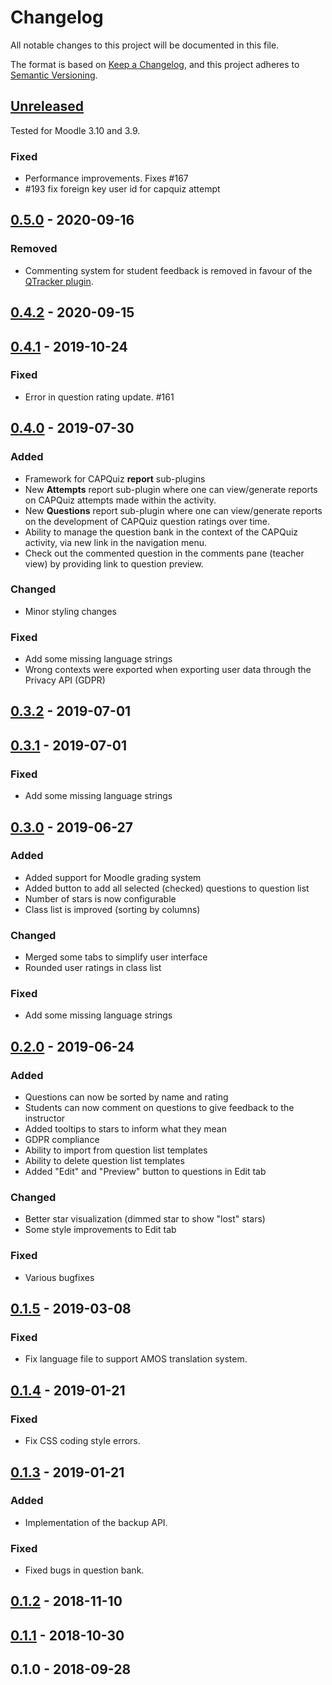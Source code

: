 # Changelog
All notable changes to this project will be documented in this file.

The format is based on [Keep a Changelog](https://keepachangelog.com/en/1.0.0/),
and this project adheres to [Semantic Versioning](https://semver.org).

## [Unreleased]

Tested for Moodle 3.10 and 3.9.

### Fixed

- Performance improvements.  Fixes #167
- #193 fix foreign key user id for capquiz attempt

## [0.5.0] - 2020-09-16
### Removed
- Commenting system for student feedback is removed in favour of the [QTracker plugin](https://github.com/KQMATH/moodle-local_qtracker).

## [0.4.2] - 2020-09-15

## [0.4.1] - 2019-10-24
### Fixed
- Error in question rating update. #161

## [0.4.0] - 2019-07-30
### Added
- Framework for CAPQuiz **report** sub-plugins
- New **Attempts** report sub-plugin where one can view/generate reports on CAPQuiz attempts made within the activity.
- New **Questions** report sub-plugin where one can view/generate reports on the development of CAPQuiz question ratings over time.
- Ability to manage the question bank in the context of the CAPQuiz activity, via new link in the navigation menu.
- Check out the commented question in the comments pane (teacher view) by providing link to question preview.

### Changed
- Minor styling changes

### Fixed
- Add some missing language strings
- Wrong contexts were exported when exporting user data through the Privacy API (GDPR)

## [0.3.2] - 2019-07-01

## [0.3.1] - 2019-07-01
### Fixed
- Add some missing language strings

## [0.3.0] - 2019-06-27
### Added
- Added support for Moodle grading system
- Added button to add all selected (checked) questions to question list
- Number of stars is now configurable
- Class list is improved (sorting by columns)

### Changed
- Merged some tabs to simplify user interface
- Rounded user ratings in class list

### Fixed
- Add some missing language strings

## [0.2.0] - 2019-06-24
### Added
* Questions can now be sorted by name and rating
* Students can now comment on questions to give feedback to the instructor
* Added tooltips to stars to inform what they mean
* GDPR compliance
* Ability to import from question list templates
* Ability to delete question list templates
* Added "Edit" and "Preview" button to questions in Edit tab

### Changed
* Better star visualization (dimmed star to show "lost" stars)
* Some style improvements to Edit tab

### Fixed
* Various bugfixes

## [0.1.5] - 2019-03-08
### Fixed
* Fix language file to support AMOS translation system.

## [0.1.4] - 2019-01-21
### Fixed
* Fix CSS coding style errors.

## [0.1.3] - 2019-01-21
### Added
* Implementation of the backup API.
### Fixed
* Fixed bugs in question bank.

## [0.1.2] - 2018-11-10

## [0.1.1] - 2018-10-30

## 0.1.0 - 2018-09-28

[Unreleased]: https://github.com/KQMATH/moodle-mod_capquiz/compare/v0.5.0...HEAD

[0.5.0]: https://github.com/KQMATH/moodle-mod_capquiz/compare/v0.4.2...v0.5.0
[0.4.2]: https://github.com/KQMATH/moodle-mod_capquiz/compare/v0.4.1...v0.4.2
[0.4.1]: https://github.com/KQMATH/moodle-mod_capquiz/compare/v0.4.0...v0.4.1
[0.4.0]: https://github.com/KQMATH/moodle-mod_capquiz/compare/v0.3.2...v0.4.0
[0.3.2]: https://github.com/KQMATH/moodle-mod_capquiz/compare/v0.3.1...v0.3.2
[0.3.1]: https://github.com/KQMATH/moodle-mod_capquiz/compare/v0.3.0...v0.3.1
[0.3.0]: https://github.com/KQMATH/moodle-mod_capquiz/compare/v0.2.0...v0.3.0
[0.2.0]: https://github.com/KQMATH/moodle-mod_capquiz/compare/v0.1.5...v0.2.0
[0.1.5]: https://github.com/KQMATH/moodle-mod_capquiz/compare/v0.1.4...v0.1.5
[0.1.4]: https://github.com/KQMATH/moodle-mod_capquiz/compare/v0.1.3...v0.1.4
[0.1.3]: https://github.com/KQMATH/moodle-mod_capquiz/compare/v0.1.2...v0.1.3
[0.1.2]: https://github.com/KQMATH/moodle-mod_capquiz/compare/v0.1.1...v0.1.2
[0.1.1]: https://github.com/KQMATH/moodle-mod_capquiz/compare/v0.1.0...v0.1.1
